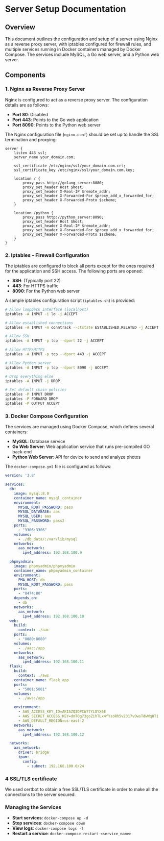 
# Server Setup Documentation

## Overview

This document outlines the configuration and setup of a server using Nginx as a reverse proxy server, with iptables configured for firewall rules, and multiple services running in Docker containers managed by Docker Compose. The services include MySQL, a Go web server, and a Python web server.

## Components

### 1. Nginx as Reverse Proxy Server

Nginx is configured to act as a reverse proxy server. The configuration details are as follows:

- **Port 80**: Disabled
- **Port 443**: Points to the Go web application
- **Port 8090**: Points to the Python web server

The Nginx configuration file (`nginx.conf`) should be set up to handle the SSL termination and proxying:

```cv
server {
    listen 443 ssl;
    server_name your_domain.com;

    ssl_certificate /etc/nginx/ssl/your_domain.com.crt;
    ssl_certificate_key /etc/nginx/ssl/your_domain.com.key;

    location / {
        proxy_pass http://golang_server:8080;
        proxy_set_header Host $host;
        proxy_set_header X-Real-IP $remote_addr;
        proxy_set_header X-Forwarded-For $proxy_add_x_forwarded_for;
        proxy_set_header X-Forwarded-Proto $scheme;
    }

    location /python {
        proxy_pass http://python_server:8090;
        proxy_set_header Host $host;
        proxy_set_header X-Real-IP $remote_addr;
        proxy_set_header X-Forwarded-For $proxy_add_x_forwarded_for;
        proxy_set_header X-Forwarded-Proto $scheme;
    }
}
```

### 2. Iptables - Firewall Configuration

The iptables are configured to block all ports except for the ones required for the application and SSH access. The following ports are opened:

- **SSH**: (Typically port 22)
- **443**: For HTTPS traffic
- **8090**: For the Python web server

A sample iptables configuration script (`iptables.sh`) is provided:

```bash
# Allow loopback interface (localhost)
iptables -A INPUT -i lo -j ACCEPT

# Allow established connections
iptables -A INPUT -m conntrack --ctstate ESTABLISHED,RELATED -j ACCEPT

# Allow SSH
iptables -A INPUT -p tcp --dport 22 -j ACCEPT

# Allow HTTP/HTTPS
iptables -A INPUT -p tcp --dport 443 -j ACCEPT

# Allow Python server
iptables -A INPUT -p tcp --dport 8090 -j ACCEPT

# Drop everything else
iptables -A INPUT -j DROP

# Set default chain policies
iptables -P INPUT DROP
iptables -P FORWARD DROP
iptables -P OUTPUT ACCEPT
```

### 3. Docker Compose Configuration

The services are managed using Docker Compose, which defines several containers:

- **MySQL**: Database service
- **Go Web Server**: Web application service that runs pre-compiled GO back-end
- **Python Web Server**: API for device to send and analyze photos

The `docker-compose.yml` file is configured as follows:

```yaml
version: '3.8'

services:
  db:
    image: mysql:8.0
    container_name: mysql_container
    environment:
      MYSQL_ROOT_PASSWORD: pass
      MYSQL_DATABASE: aas
      MYSQL_USER: aas
      MYSQL_PASSWORD: pass2
    ports:
      - "3306:3306"
    volumes:
      - ./db_data/:/var/lib/mysql
    networks:
      aas_network:
        ipv4_address: 192.168.100.9

  phpmyadmin:
    image: phpmyadmin/phpmyadmin
    container_name: phpmyadmin_container
    environment:
      PMA_HOST: db
      MYSQL_ROOT_PASSWORD: pass
    ports:
      - "8474:80"
    depends_on:
      - db
    networks:
      aas_network:
        ipv4_address: 192.168.100.10
  web:
    build:
      context: ./aac
    ports:
      - "8080:8080"
    volumes:
      - ./aac:/app
    networks:
      aas_network:
        ipv4_address: 192.168.100.11
  flask:
    build:
      context: ./aws
    container_name: flask_app
    ports:
      - "5001:5001"
    volumes:
      - ./aws:/app

    environment:
      - AWS_ACCESS_KEY_ID=AKIAZQ3DPCW77YLOYX6E
      - AWS_SECRET_ACCESS_KEY=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
      - AWS_DEFAULT_REGION=us-east-2
    networks:
      aas_network:
        ipv4_address: 192.168.100.12

  networks:
    aas_network:
      driver: bridge
      ipam:
        config:
          - subnet: 192.168.100.0/24
```
### 4 SSL/TLS certificate
We used certbot to obtain a free SSL/TLS certificate in order to make all the connections to the server secured.

### Managing the Services

- **Start services**: `docker-compose up -d`
- **Stop services**: `docker-compose down`
- **View logs**: `docker-compose logs -f`
- **Restart a service**: `docker-compose restart <service_name>`
